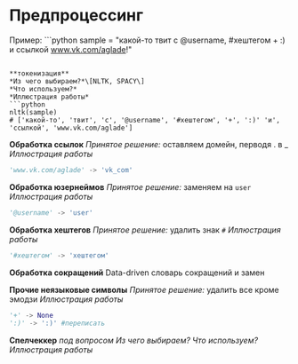 # Предпроцессинг

Пример: ```python
sample = "какой-то твит с @username, #хештегом + :) и ссылкой www.vk.com/aglade!"
```

**токенизация**
*Из чего выбираем?*\[NLTK, SPACY\]
*Что используем?* 
*Иллюстрация работы*
```python
nltk(sample)
# ['какой-то', 'твит', 'с', '@username', '#хештегом', '+', ':)' 'и', 'ссылкой', 'www.vk.com/aglade']
```

**Обработка ссылок**
*Принятое решение:* оставляем домейн, перводя . в _
*Иллюстрация работы*
```python
'www.vk.com/aglade' -> 'vk_com'
```

**Обработка юзернеймов**
*Принятое решение:* заменяем на `user`
*Иллюстрация работы*
```python
'@username' -> 'user'
```

**Обработка хештегов**
*Принятое решение:* удалить знак `#`
*Иллюстрация работы*
```python
'#хештегом' -> 'хештегом'
```

**Обработка сокращений**
Data-driven словарь сокращений и замен

**Прочие неязыковые символы**
*Принятое решение:* удалить все кроме эмодзи
*Иллюстрация работы*
```python
'+' -> None
':)' -> ':)' #переписать
```

**Спелчеккер** *под вопросом*
*Из чего выбираем?*
*Что используем?*
*Иллюстрация работы*